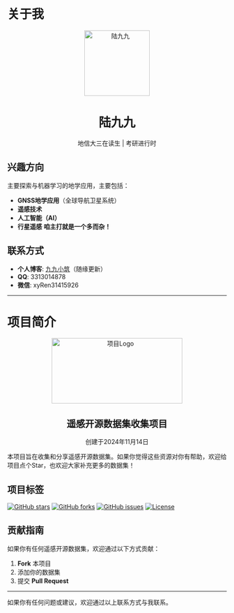 # 关于我

<div align="center">
  <img src="http://www.lujiujiu.site/wp-content/uploads/2024/10/cropped-cropped-头像1.jpg" alt="陆九九" width="150" height="150">
  <h1>陆九九</h1>
  <p>地信大三在读生 | 考研进行时</p>
</div>

## 兴趣方向

主要探索与机器学习的地学应用，主要包括：
- **GNSS地学应用**（全球导航卫星系统）
- **遥感技术**
- **人工智能（AI）**
- **行星遥感**
**咱主打就是一个多而杂！**

## 联系方式

- **个人博客**: [九九小筑](http://www.luiujiu.site)（随缘更新）
- **QQ**: 3313014878
- **微信**: xyRen31415926

---

# 项目简介

<div align="center">
  <img src="http://www.lujiujiu.site/wp-content/uploads/2024/10/233037zSmR6.jpg" alt="项目Logo" width="300" height="150">
  <h2>遥感开源数据集收集项目</h2>
  <p>创建于2024年11月14日</p>
</div>

本项目旨在收集和分享遥感开源数据集。如果你觉得这些资源对你有帮助，欢迎给项目点个Star，也欢迎大家补充更多的数据集！

## 项目标签

[![GitHub stars](https://img.shields.io/github/stars/username/repo.svg?style=social&label=Star)](https://github.com/username/repo)
[![GitHub forks](https://img.shields.io/github/forks/username/repo.svg?style=social&label=Fork)](https://github.com/username/repo)
[![GitHub issues](https://img.shields.io/github/issues/username/repo.svg)](https://github.com/username/repo/issues)
[![License](https://img.shields.io/badge/license-MIT-blue.svg)](https://github.com/username/repo/blob/main/LICENSE)

## 贡献指南

如果你有任何遥感开源数据集，欢迎通过以下方式贡献：
1. **Fork** 本项目
2. 添加你的数据集
3. 提交 **Pull Request**

---

如果你有任何问题或建议，欢迎通过以上联系方式与我联系。
